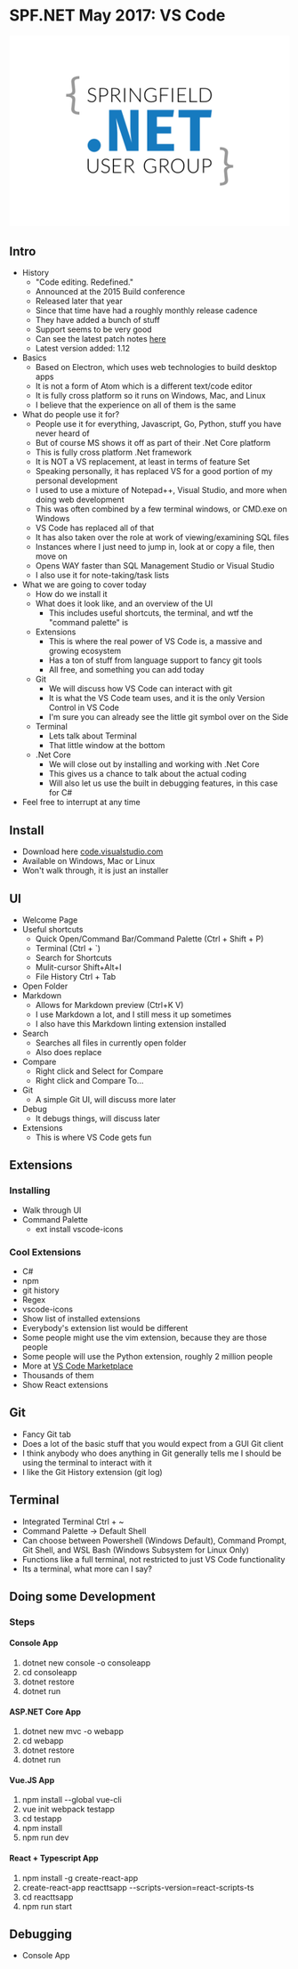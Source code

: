 # SPF.NET May 2017: VS Code 

![Logo](/sgfnet-logo-color-light.png)

## Intro

* History
    * "Code editing. Redefined."
    * Announced at the 2015 Build conference
    * Released later that year
    * Since that time have had a roughly monthly release cadence
    * They have added a bunch of stuff
    * Support seems to be very good
    * Can see the latest patch notes [here](https://code.visualstudio.com/updates/v1_12)
    * Latest version added: 1.12
* Basics
    * Based on Electron, which uses web technologies to build desktop apps
    * It is not a form of Atom which is a different text/code editor
    * It is fully cross platform so it runs on Windows, Mac, and Linux
    * I believe that the experience on all of them is the same
* What do people use it for?
    * People use it for everything, Javascript, Go, Python, stuff you have never heard of
    * But of course MS shows it off as part of their .Net Core platform
    * This is fully cross platform .Net framework
    * It is NOT a VS replacement, at least in terms of feature Set
    * Speaking personally, it has replaced VS for a good portion of my personal development
    * I used to use a mixture of Notepad++, Visual Studio, and more when doing web development
    * This was often combined by a few terminal windows, or CMD.exe on Windows
    * VS Code has replaced all of that
    * It has also taken over the role at work of viewing/examining SQL files
    * Instances where I just need to jump in, look at or copy a file, then move on
    * Opens WAY faster than SQL Management Studio or Visual Studio
    * I also use it for note-taking/task lists
* What we are going to cover today
    * How do we install it
    * What does it look like, and an overview of the UI
        * This includes useful shortcuts, the terminal, and wtf the "command palette" is
    * Extensions
        * This is where the real power of VS Code is, a massive and growing ecosystem
        * Has a ton of stuff from language support to fancy git tools 
        * All free, and something you can add today
    * Git
        * We will discuss how VS Code can interact with git
        * It is what the VS Code team uses, and it is the only Version Control in VS Code
        * I'm sure you can already see the little git symbol over on the Side
    * Terminal
        * Lets talk about Terminal
        * That little window at the bottom
    * .Net Core
        * We will close out by installing and working with .Net Core
        * This gives us a chance to talk about the actual coding
        * Will also let us use the built in debugging features, in this case for C#
* Feel free to interrupt at any time

## Install

* Download here [code.visualstudio.com](http://code.visualstudio.com)
* Available on Windows, Mac or Linux
* Won't walk through, it is just an installer

## UI

* Welcome Page
* Useful shortcuts
    * Quick Open/Command Bar/Command Palette (Ctrl + Shift + P)
    * Terminal (Ctrl + `)
    * Search for Shortcuts
    * Mulit-cursor Shift+Alt+I
    * File History Ctrl + Tab
* Open Folder
* Markdown
    * Allows for Markdown preview (Ctrl+K V)
    * I use Markdown a lot, and I still mess it up sometimes
    * I also have this Markdown linting extension installed
* Search
    * Searches all files in currently open folder
    * Also does replace
* Compare
    * Right click and Select for Compare
    * Right click and Compare To...
* Git
    * A simple Git UI, will discuss more later
* Debug
    * It debugs things, will discuss later
* Extensions
    * This is where VS Code gets fun


## Extensions
### Installing

* Walk through UI
* Command Palette
    * ext install vscode-icons

### Cool Extensions

* C#
* npm
* git history
* Regex
* vscode-icons
* Show list of installed extensions
* Everybody's extension list would be different
* Some people might use the vim extension, because they are those people
* Some people will use the Python extension, roughly 2 million people
* More at [VS Code Marketplace](marketplace.visualstudio.com/VSCode)
* Thousands of them 
* Show React extensions

## Git

* Fancy Git tab
* Does a lot of the basic stuff that you would expect from a GUI Git client
* I think anybody who does anything in Git generally tells me I should be using the terminal to interact with it
* I like the Git History extension (git log)

## Terminal

* Integrated Terminal Ctrl + ~
* Command Palette -> Default Shell
* Can choose between Powershell (Windows Default), Command Prompt, Git Shell, and WSL Bash (Windows Subsystem for Linux Only)
* Functions like a full terminal, not restricted to just VS Code functionality
* Its a terminal, what more can I say?

## Doing some Development
### Steps
#### Console App
1. dotnet new console -o consoleapp
2. cd consoleapp
3. dotnet restore
4. dotnet run

#### ASP.NET Core App
1. dotnet new mvc -o webapp
2. cd webapp
3. dotnet restore
4. dotnet run

#### Vue.JS App
1. npm install --global vue-cli
2. vue init webpack testapp
3. cd testapp
4. npm install
5. npm run dev

#### React + Typescript App
1. npm install -g create-react-app
2. create-react-app reacttsapp --scripts-version=react-scripts-ts
3. cd reacttsapp
4. npm run start

## Debugging
* Console App